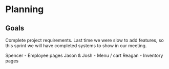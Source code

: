 # Planning

## Goals
Complete project requirements. Last time we were slow to add features, so this sprint we will have completed systems to show in our meeting.

Spencer - Employee pages
Jason & Josh - Menu / cart
Reagan - Inventory pages